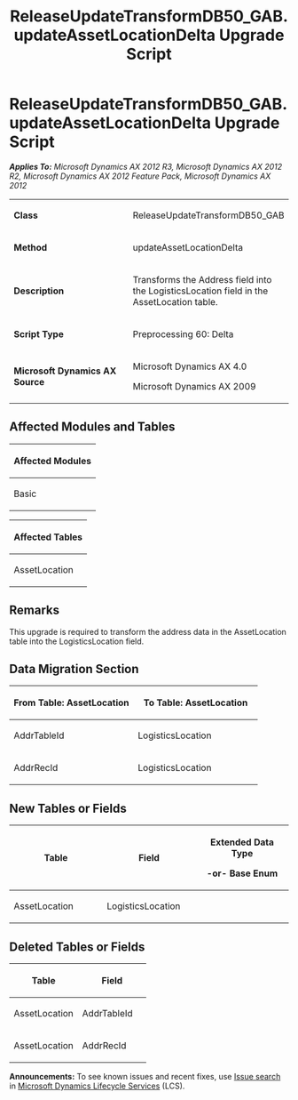 ﻿---
title: ReleaseUpdateTransformDB50_GAB.updateAssetLocationDelta Upgrade Script
TOCTitle: ReleaseUpdateTransformDB50_GAB.updateAssetLocationDelta Upgrade Script
ms:assetid: c9770cb1-a9d0-7a91-58b7-979ee6ad5c45
ms:mtpsurl: https://msdn.microsoft.com/en-us/library/JJ719625(v=AX.60)
ms:contentKeyID: 49711192
ms.date: 05/18/2015
mtps_version: v=AX.60
---

# ReleaseUpdateTransformDB50\_GAB.updateAssetLocationDelta Upgrade Script 


_**Applies To:** Microsoft Dynamics AX 2012 R3, Microsoft Dynamics AX 2012 R2, Microsoft Dynamics AX 2012 Feature Pack, Microsoft Dynamics AX 2012_

<table>
<colgroup>
<col style="width: 50%" />
<col style="width: 50%" />
</colgroup>
<tbody>
<tr class="odd">
<td><p><strong>Class</strong></p></td>
<td><p>ReleaseUpdateTransformDB50_GAB</p></td>
</tr>
<tr class="even">
<td><p><strong>Method</strong></p></td>
<td><p>updateAssetLocationDelta</p></td>
</tr>
<tr class="odd">
<td><p><strong>Description</strong></p></td>
<td><p>Transforms the Address field into the LogisticsLocation field in the AssetLocation table.</p></td>
</tr>
<tr class="even">
<td><p><strong>Script Type</strong></p></td>
<td><p>Preprocessing 60: Delta</p></td>
</tr>
<tr class="odd">
<td><p><strong>Microsoft Dynamics AX Source</strong></p></td>
<td><p>Microsoft Dynamics AX 4.0</p>
<p>Microsoft Dynamics AX 2009</p></td>
</tr>
</tbody>
</table>


## Affected Modules and Tables

<table>
<colgroup>
<col style="width: 100%" />
</colgroup>
<thead>
<tr class="header">
<th><p>Affected Modules</p></th>
</tr>
</thead>
<tbody>
<tr class="odd">
<td><p>Basic</p></td>
</tr>
</tbody>
</table>


<table>
<colgroup>
<col style="width: 100%" />
</colgroup>
<thead>
<tr class="header">
<th><p>Affected Tables</p></th>
</tr>
</thead>
<tbody>
<tr class="odd">
<td><p>AssetLocation</p></td>
</tr>
</tbody>
</table>


## Remarks

This upgrade is required to transform the address data in the AssetLocation table into the LogisticsLocation field.

## Data Migration Section

<table>
<colgroup>
<col style="width: 50%" />
<col style="width: 50%" />
</colgroup>
<thead>
<tr class="header">
<th><p>From Table: AssetLocation</p></th>
<th><p>To Table: AssetLocation</p></th>
</tr>
</thead>
<tbody>
<tr class="odd">
<td><p>AddrTableId</p></td>
<td><p>LogisticsLocation</p></td>
</tr>
<tr class="even">
<td><p>AddrRecId</p></td>
<td><p>LogisticsLocation</p></td>
</tr>
</tbody>
</table>


## New Tables or Fields

<table>
<colgroup>
<col style="width: 33%" />
<col style="width: 33%" />
<col style="width: 33%" />
</colgroup>
<thead>
<tr class="header">
<th><p>Table</p></th>
<th><p>Field</p></th>
<th><p>Extended Data Type</p>
<p>-or- Base Enum</p></th>
</tr>
</thead>
<tbody>
<tr class="odd">
<td><p>AssetLocation</p></td>
<td><p>LogisticsLocation</p></td>
<td><p></p></td>
</tr>
</tbody>
</table>


## Deleted Tables or Fields

<table>
<colgroup>
<col style="width: 50%" />
<col style="width: 50%" />
</colgroup>
<thead>
<tr class="header">
<th><p>Table</p></th>
<th><p>Field</p></th>
</tr>
</thead>
<tbody>
<tr class="odd">
<td><p>AssetLocation</p></td>
<td><p>AddrTableId</p></td>
</tr>
<tr class="even">
<td><p>AssetLocation</p></td>
<td><p>AddrRecId</p></td>
</tr>
</tbody>
</table>

  
**Announcements:** To see known issues and recent fixes, use [Issue search](http://go.microsoft.com/fwlink/?linkid=389258) in [Microsoft Dynamics Lifecycle Services](http://go.microsoft.com/fwlink/?linkid=306505) (LCS).

